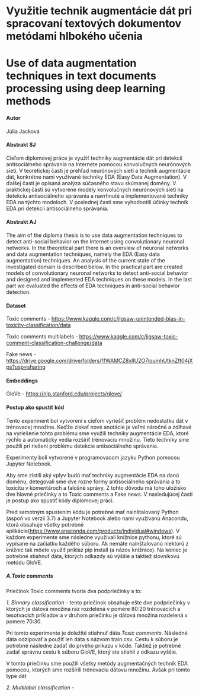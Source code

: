# Využitie technik  augmentácie dát pri spracovaní textových dokumentov metódami hlbokého učenia 
# Use of data augmentation techniques in text documents processing using deep learning methods
#### Autor

Júlia Jacková


#### Abstrakt SJ
Cieľom diplomovej práce je využiť techniky augmentácie dát pri detekcii antisociálneho správania na Internete pomocou konvolučných neurónových sietí. V teoretickej časti je prehľad neurónových sietí a techník augmentácie dát, konkrétne nami využívané techniky EDA (Easy Data Augmentation). V ďalšej časti je opísaná analýza súčasného stavu skúmanej domény. V praktickej časti sú vytvorené modely konvolučných neurónových sietí na detekciu antisociálneho správania a  navrhnuté a implementované techniky EDA na týchto modeloch. V poslednej časti sme vyhodnotili účinky techník EDA pri detekcií antisociálneho správania.

#### Abstrakt AJ
The aim of the diploma thesis is to use data augmentation techniques to detect anti-social behavior on the Internet using convolutionary neuronal networks. In the theoretical part there is an overview of neuronal networks and data augmentation techniques, namely the EDA (Easy data augmentation) techniques. An analysis of the current state of the investigated domain is described below. In the practical part are created models of convolutionary neuronal networks to detect anti-social behavior and designed and implemented EDA techniques on these models. In the last part we evaluated the effects of EDA techniques in anti-social behavior detection.

#### Dataset
Toxic comments - https://www.kaggle.com/c/jigsaw-unintended-bias-in-toxicity-classification/data

Toxic comments multilabels - https://www.kaggle.com/c/jigsaw-toxic-comment-classification-challenge/data

Fake news - https://drive.google.com/drive/folders/1fWAMCZ8xlIU2O7loumhUtknZft04jXps?usp=sharing

#### Embeddings
GloVe - https://nlp.stanford.edu/projects/glove/

#### Postup ako spustiť kód
Tento experiment bol vytvorení s cieľom vyriešiť problém nedostatku dát v trénovacej množine. Keďže ziskať nové anotácie je veľmi náročné a zdlhavé na vyriešenie tohto problému sme využili techniky augmentácie EDA, ktoré rýchlo a automaticky vedia rozšíriť trénovaciu množinu. Tieto techniky sme použili pri riešeni problému detekcie antisociálneho správania.

Experimenty boli vytvorené v  programovacom jazyku Python pomocou Jupyter Notebook.

Aby sme zistili aký vplyv budú mať techniky augmentácie EDA na danú doménu, detegovali sme dve rozne formy antisociálneho správania a to toxicitu v komentároch a falošné správy. Z tohto dôvodu má toho uložisko dve hlavné priečinky a to Toxic comments a Fake news. V nasledujúcej časti je postup ako spustiť kódy diplomovej práci. 

Pred samotným spustením kódu je potrebné mať nainštalovaný Python (aspoň vo verzií 3.7) a Jupyter Notebook  alebo nami využívanú Anacondu, ktorá obsahuje všetky potrebné aplikácie(https://www.anaconda.com/products/individual#windows). V každom experimente sme následne využivali knižnice pythonu, ktoré sú vypísane na začiatku každého súboru. Ak nemáte nainštalovanú niektorú z knižnic tak môete využiť príklaz pip install (a názov knižnice). Na koniec je potrebné stiahnuť dáta, ktorých odkazdy sú výššie a taktiež slovníkovú metódu GloVE.

##### A.Toxic comments

Priečinok Toxic comments tvoria dva podpriečinky a to: 

*1. Binnary classification* - tento priečinok obsahuje ešte dve podpriečinky v ktorých je dátová množina raz rozdelená v pomere 80:20 trénovacích a tesotvacích príkladov a v druhom priečinku je dátová množina rozdelená v pomere 70:30.

Pri tomto experimente je doležité stiahnuť dáta *Toxic comments*. Následné dáta odzipovať a použiť len dáta s názvom train.csv. Cestu k súboru je potrebné následne zadať do prvého príkazu v kóde. Taktiež je potrebné zadať správnu cestu k súboru GloVE, ktorý ste stiahli z odkazu vyššie. 

V tomto priečinku sme použili všetky metódy augmentačných techník EDA pomocou, ktorých sme rozšírili trénovaciu dátovu množinu. Avšak pri tomto type dát 

*2. Multilabel classification* -





